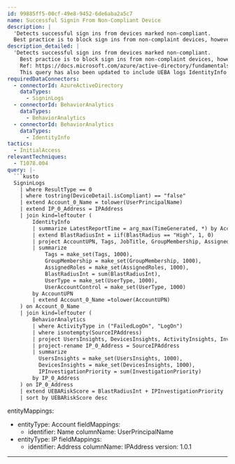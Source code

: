 ```yaml
---
id: 99885ff5-00cf-49e8-9452-6de6aba2a5c7
name: Successful Signin From Non-Compliant Device
description: |
  'Detects successful sign ins from devices marked non-compliant.
  Best practice is to block sign ins from non-complaint devices, however if allowed monitor these events to ensure they do not lead to other risky activity.'
description_detailed: |
  'Detects successful sign ins from devices marked non-compliant.
    Best practice is to block sign ins from non-complaint devices, however if allowed monitor these events to ensure they do not lead to other risky activity.
    Ref: https://docs.microsoft.com/azure/active-directory/fundamentals/security-operations-devices#non-compliant-device-sign-in
    This query has also been updated to include UEBA logs IdentityInfo and BehaviorAnalytics for contextual information around the results.'
requiredDataConnectors:
  - connectorId: AzureActiveDirectory
    dataTypes:
      - SigninLogs
  - connectorId: BehaviorAnalytics
    dataTypes:
      - BehaviorAnalytics
  - connectorId: BehaviorAnalytics
    dataTypes:
      - IdentityInfo
tactics:
  - InitialAccess
relevantTechniques:
  - T1078.004
query: |-
  ```kusto
  SigninLogs
    | where ResultType == 0
    | where tostring(DeviceDetail.isCompliant) == "false"
    | extend Account_0_Name = tolower(UserPrincipalName)
    | extend IP_0_Address = IPAddress
    | join kind=leftouter (
        IdentityInfo
        | summarize LatestReportTime = arg_max(TimeGenerated, *) by AccountUPN
        | extend BlastRadiusInt = iif(BlastRadius == "High", 1, 0)
        | project AccountUPN, Tags, JobTitle, GroupMembership, AssignedRoles, UserType, IsAccountEnabled, BlastRadiusInt
        | summarize
            Tags = make_set(Tags, 1000),
            GroupMembership = make_set(GroupMembership, 1000),
            AssignedRoles = make_set(AssignedRoles, 1000),
            BlastRadiusInt = sum(BlastRadiusInt),
            UserType = make_set(UserType, 1000),
            UserAccountControl = make_set(UserType, 1000)
        by AccountUPN
        | extend Account_0_Name =tolower(AccountUPN)
    ) on Account_0_Name
    | join kind=leftouter (
        BehaviorAnalytics
        | where ActivityType in ("FailedLogOn", "LogOn")
        | where isnotempty(SourceIPAddress)
        | project UsersInsights, DevicesInsights, ActivityInsights, InvestigationPriority, SourceIPAddress
        | project-rename IP_0_Address = SourceIPAddress
        | summarize
          UsersInsights = make_set(UsersInsights, 1000),
          DevicesInsights = make_set(DevicesInsights, 1000),
          IPInvestigationPriority = sum(InvestigationPriority)
        by IP_0_Address
    ) on IP_0_Address
    | extend UEBARiskScore = BlastRadiusInt + IPInvestigationPriority
    | sort by UEBARiskScore desc
  ```
entityMappings:
  - entityType: Account
    fieldMappings:
      - identifier: Name
        columnName: UserPrincipalName
  - entityType: IP
    fieldMappings:
      - identifier: Address
        columnName: IPAddress
version: 1.0.1
---
```


